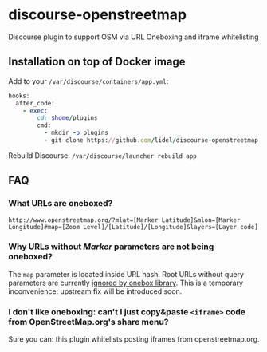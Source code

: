 discourse-openstreetmap
=======================

Discourse plugin to support OSM via URL Oneboxing and iframe whitelisting


## Installation on top of Docker image

Add to your `/var/discourse/containers/app.yml`:

```ruby
hooks:
  after_code:
    - exec:
        cd: $home/plugins
        cmd:
          - mkdir -p plugins
          - git clone https://github.com/lidel/discourse-openstreetmap.git
```

Rebuild Discourse: `/var/discourse/launcher rebuild app`

## FAQ

### What URLs are oneboxed?

`http://www.openstreetmap.org/?mlat=[Marker Latitude]&mlon=[Marker Longitude]#map=[Zoom Level]/[Latitude]/[Longitude]&layers=[Layer code]`

### Why URLs without *Marker* parameters are not being oneboxed?

The `map` parameter is located inside URL hash.
Root URLs without query parameters are currently [ignored by onebox library](https://github.com/discourse/onebox/blame/master/lib/onebox/matcher.rb#L17).
This is a temporary inconvenience: upstream fix will be introduced soon.

### I don't like oneboxing: can't I just copy&paste `<iframe>` code from OpenStreetMap.org's share menu?

Sure you can: this plugin whitelists posting iframes from openstreetmap.org.
